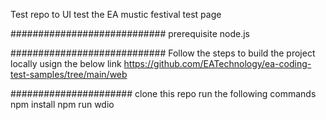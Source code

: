 
Test repo to UI test the EA mustic festival test page

############################
prerequisite
node.js

############################
Follow the steps to build the project locally usign the below link 
https://github.com/EATechnology/ea-coding-test-samples/tree/main/web

######################
clone this repo
run the following commands
npm install
npm run wdio
